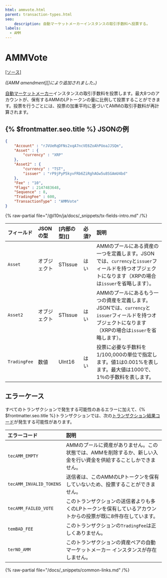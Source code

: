 ```yaml
---
html: ammvote.html
parent: transaction-types.html
seo:
    description: 自動マーケットメーカーインスタンスの取引手数料へ投票する。
labels:
  - AMM
---
```

# AMMVote
[[ソース]](https://github.com/XRPLF/rippled/blob/master/src/ripple/app/tx/impl/AMMVote.cpp "Source")

_([AMM amendment][]により追加されました。)_

[自動マーケットメーカー](../../../../concepts/tokens/decentralized-exchange/automated-market-makers.md)インスタンスの取引手数料を投票します。最大8つのアカウントが、保有するAMMのLPトークンの量に比例して投票することができます。投票を行うごとには、投票の加重平均に基づいてAMMの取引手数料が再計算されます。

## {% $frontmatter.seo.title %} JSONの例

```json
{
    "Account" : "rJVUeRqDFNs2xqA7ncVE6ZoAhPUoaJJSQm",
    "Asset" : {
        "currency" : "XRP"
    },
    "Asset2" : {
        "currency" : "TST",
        "issuer" : "rP9jPyP5kyvFRb6ZiRghAGw5u8SGAmU4bd"
    },
    "Fee" : "10",
    "Flags" : 2147483648,
    "Sequence" : 8,
    "TradingFee" : 600,
    "TransactionType" : "AMMVote"
}
```

{% raw-partial file="/@l10n/ja/docs/_snippets/tx-fields-intro.md" /%}

| フィールド     | JSONの型   | [内部の型][] | 必須? | 説明 |
|:-------------|:-----------|:-----------|:-----|:------------|
| `Asset`      | オブジェクト | STIssue    | はい | AMMのプールにある資産の一つを定義します。JSONでは、`currency`と`issuer`フィールドを持つオブジェクトになります（XRPの場合は`issuer`を省略します）。 |
| `Asset2`     | オブジェクト | STIssue    | はい | AMMのプールにあるもう一つの資産を定義します。JSONでは、`currency`と`issuer`フィールドを持つオブジェクトになります（XRPの場合は`issuer`を省略します）。|
| `TradingFee` | 数値       | UInt16     | はい | 投票に必要な手数料を1/100,000の単位で指定します。値1は0.001%を表します。最大値は1000で、1％の手数料を表します。 |

## エラーケース

すべてのトランザクションで発生する可能性のあるエラーに加えて、{% $frontmatter.seo.title %}トランザクションでは、次の[トランザクション結果コード](../transaction-results/index.md)が発生する可能性があります。

| エラーコード              | 説明                                          |
|:------------------------|:---------------------------------------------|
| `tecAMM_EMPTY`          | AMMのプールに資産がありません。この状態では、AMMを削除するか、新しい入金を行い資金を供給することしかできません。 |
| `tecAMM_INVALID_TOKENS` | 送信者は、このAMMのLPトークンを保有していないため、投票することができません。 |
| `tecAMM_FAILED_VOTE`    | このトランザクションの送信者よりも多くのLPトークンを保有しているアカウントからの投票が既に8件存在しています。 |
| `temBAD_FEE`            | このトランザクションの`TradingFee`は正しくありません。 |
| `terNO_AMM`             | このトランザクションの資産ペアの自動マーケットメーカー インスタンスが存在しません。 |

{% raw-partial file="/docs/_snippets/common-links.md" /%}
